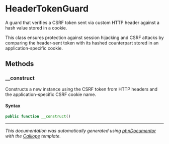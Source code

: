 # HeaderTokenGuard

A guard that verifies a CSRF token sent via custom HTTP header against
a hash value stored in a cookie.

This class ensures protection against session hijacking and CSRF attacks by
comparing the header-sent token with its hashed counterpart stored in an
application-specific cookie.

## Methods

### __construct

Constructs a new instance using the CSRF token from HTTP headers and the
application-specific CSRF cookie name.

#### Syntax

```php
public function __construct()
```

---

*This documentation was automatically generated using [phpDocumentor](http://www.phpdoc.org/) with the [Calliope](https://github.com/DaphneWebFramework/Calliope) template.*
